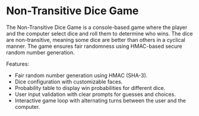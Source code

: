 # Non-Transitive Dice Game

The Non-Transitive Dice Game is a console-based game where the player and the computer select dice and roll them to determine who wins. The dice are non-transitive, meaning some dice are better than others in a cyclical manner. The game ensures fair randomness using HMAC-based secure random number generation.

Features:
- Fair random number generation using HMAC (SHA-3).
- Dice configuration with customizable faces.
- Probability table to display win probabilities for different dice.
- User input validation with clear prompts for guesses and choices.
- Interactive game loop with alternating turns between the user and the computer.
